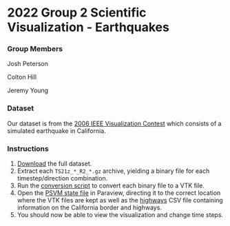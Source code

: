 # 2022 Group 2 Scientific Visualization - Earthquakes

### Group Members
Josh Peterson

Colton Hill

Jeremy Young

### Dataset

Our dataset is from the [2006 IEEE Visualization Contest](http://sciviscontest.ieeevis.org/2006/index.html) which consists of a simulated earthquake in California.

### Instructions

1. [Download](http://sciviscontest.ieeevis.org/2006/download.html) the full dataset.
2. Extract each `TS21z_*_R2_*.gz` archive, yielding a binary file for each timestep/direction combination.
3. Run the [conversion script](./scripts//vtk_read_and_convert.py) to convert each binary file to a VTK file.
4. Open the [PSVM state file](./psvm-files/best_state.pvsm) in Paraview, directing it to the correct location where the VTK files are kept as well as the [highways](./data/highways/all.csv) CSV file containing information on the California border and highways.
5. You should now be able to view the visualization and change time steps.